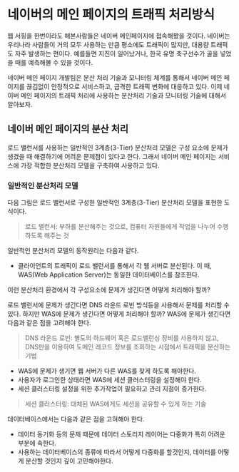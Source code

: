 # 네이버의 메인 페이지의 트래픽 처리방식

웹 서핑을 한번이라도 해본사람들은 네이버 메인페이지에 접속해봤을 것이다. 네이버는 우리나라 사람들이 거의 모두 사용하는 만큼 평소에도 트래픽이 많지만, 대용량 트래픽도 자주 발생하는 편이다.
예를들면 지진이 일어났거나, 한국 유명 축구선수가 골을 넣었을 때를 예측해볼 수 있을 것이다.


네이버 메인 페이지 개발팀은 분산 처리 기술과 모니터링 체계를 통해서 네이버 메인 페이지를 끊김없이 안정적으로 서비스하고, 급격한 트래픽 변화에 대응하고 있다. 이제 네이버 메인 페이지의 트래픽
처리에 사용하는 분산처리 기술과 모니터링 기술에 대해서 알아보자.


## 네이버 메인 페이지의 분산 처리
로드 밸런서를 사용하는 일반적인 3계층(3-Tier) 분산처리 모델은 구성 요소에 문제가 생겼을 때 해결하기에 어려운 문제점이 있다고 한다. 그래서 네이버 메인 페이지는 서비스에 가장 적합한 분산처리 모델을 구축하여 사용하고 있다.

### 일반적인 분산처리 모델

다음 그림은 로드 밸런서로 구성한 일반적인 3계층(3-Tier) 분산처리 모델을 표현한 도식이다.

> 로드 밸런서: 부하를 분산해주는 것으로, 컴퓨터 자원들에게 작업을 나누어 수행하도록 해주는 것

일반적인 분산처리 모델의 동작원리는 다음과 같다.

- 클라이언트의 트래픽이 로드 밸런서를 통해서 각 웹 서버로 분산된다. 이 때, WAS(Web Application Server)는 동일한 데이터베이스를 참조한다.

이런 분산처리 환경에서 각 구성요소에 문제가 생긴다면 어떻게 처리해야 할까?

로드 밸런서에 문제가 생긴다면 DNS 라운드 로빈 방식등을 사용해서 문제를 처리할 수 있다. 하지만 WAS에 문제가 생긴다면 어떻게 처리해야 할까? WAS에 문제가 생긴다면 다음과 같은 점을 고려해야 한다.

> DNS 라운드 로빈: 별도의 하드웨어 혹은 로드밸런싱 장비를 사용하지 않고, DNS만을 이용하여 도메인 레코드 정보를 조회하는 시점에서 트래픽을 분산하는 기법

- WAS에 문제가 생기면 웹 서버가 다른 WAS를 찾게 하도록 해야한다.
- 사용자가 로그인한 상태라면 WAS에 세션 클러스터링을 설정해야 한다.
- 세션 클러스터링 설정을 위한 추가작업이 필요하고 관리 지점이 증가한다.

> 세션 클러스터링: 대체된 WAS에게도 세션을 공유할 수 있게 하는 기술

데이터베이스에서는 다음과 같은 점을 고혀해야 한다.

- 데이터 동기화 등의 문제 때문에 데이터 스토리지 레이어는 다중화가 특히 어려운 부분에 속한다.
- 사용하는 데이터베이스의 종류에 따라서 어떻게 다중화를 할것인지, 데이터를 어떻게 분산할 것인지 깊이 고민해야한다.



